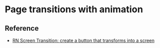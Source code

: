 # Page transitions with animation

## Reference

- [RN Screen Transition: create a button that transforms into a screen](https://dev.to/ksushiva/rn-screen-transition-create-a-button-that-transforms-into-a-screen-5do2)
